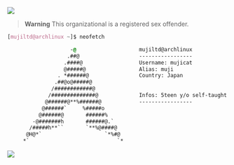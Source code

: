 
<a href="https://github.com/mujicat/"><img src="https://raw.githubusercontent.com/mujicat/mujicat/main/img/yummy.gif"></a>

> **Warning**
> This organizational  is a registered sex offender.
```css
[mujiltd@archlinux ~]$ neofetch

                    -@                    mujiltd@archlinux
                   .##@                   -----------------
                  .####@                  Username: mujicat
                  @#####@                 Alias: muji
                . *######@                Country: Japan
               .##@o@#####@               
              /############@            
             /##############@             Infos: 5teen y/o self-taught Newbie Dev!
            @######@**%######@            -----------------  
           @######`     %#####o           
          @######@       ######%          
        -@#######h       ######@.`        
       /#####h**``       `**%@####@       
      @H@*`                    `*%#@    
     *`                            `*     
```
<a href="https://github.com/mujicat/"><img src="https://raw.githubusercontent.com/mujicat/mujicat/main/img/yummy.gif"></a>

